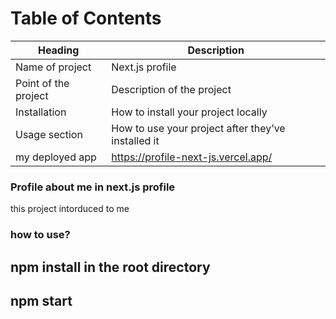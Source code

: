 # Table of Contents
Heading  | Description
------------ | -------------
Name of project| Next.js profile
Point of the project | Description of the project
Installation| How to install your project locally
Usage section | How to use your project after they’ve installed it
my deployed app | https://profile-next-js.vercel.app/

### Profile about me in next.js profile
this project intorduced to me

### how to use?
## npm install in the root directory
## npm start

